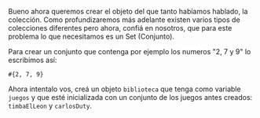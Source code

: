 Bueno ahora queremos crear el objeto del que tanto habíamos hablado, la colección.
Como profundizaremos más adelante existen varios tipos de colecciones diferentes pero ahora, confiá en nosotros, que para este problema lo que necesitamos es un Set (Conjunto).

Para crear un conjunto que contenga por ejemplo los numeros "2, 7 y 9" lo escribimos así:

```
#{2, 7, 9}
```

Ahora intentalo vos, creá un objeto `biblioteca` que tenga como variable `juegos` y que esté inicializada con un conjunto de los juegos antes creados: `timbaElLeon` y `carlosDuty`.